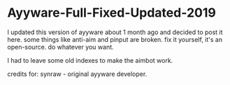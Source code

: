 # Ayyware-Full-Fixed-Updated-2019

I updated this version of ayyware about 1 month ago and decided to post it here.
some things like anti-aim and pinput are broken.
fix it yourself, it's an open-source. do whatever you want.

I had to leave some old indexes to make the aimbot work.

credits for: synraw - original ayyware developer.
